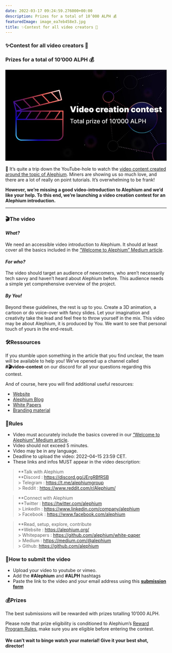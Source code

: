 ```yaml
---
date: 2022-03-17 09:24:59.276000+00:00
description: Prizes for a total of 10’000 ALPH 💰
featuredImage: image_ea7eb458e3.jpg
title: ✨Contest for all video creators 🚀
---
```


### ✨Contest for all video creators 🚀

### Prizes for a total of 10’000 ALPH 💰

![](image_ea7eb458e3.jpg)

🐰 It’s quite a trip down the YouTube-hole to watch the <a href="https://www.youtube.com/results?search_query=alephium" class="markup--anchor markup--p-anchor" data-href="https://www.youtube.com/results?search_query=alephium" rel="noopener" target="_blank">video content created around the topic of Alephium</a>. Miners are showing us so much love, and there are a lot of really on point tutorials. It’s overwhelming to be frank!

**However, we’re missing a good video-introduction to Alephium and we’d like your help. To this end, we’re launching a video creation contest for an Alephium introduction.**

---

### 🎬The video

#### _What?_

We need an accessible video introduction to Alephium. It should at least cover all the basics included in the <a href="https://medium.com/@alephium/welcome-to-alephium-alph-48dfb72aa458" class="markup--anchor markup--p-anchor" data-href="https://medium.com/@alephium/welcome-to-alephium-alph-48dfb72aa458" target="_blank">“Welcome to Alephium” Medium article</a>.

#### _For who?_

The video should target an audience of newcomers, who aren’t necessarily tech savvy and haven’t heard about Alephium before. This audience needs a simple yet comprehensive overview of the project.

#### _By You!_

Beyond these guidelines, the rest is up to you. Create a 3D animation, a cartoon or do voice-over with fancy slides. Let your imagination and creativity take the lead and feel free to throw yourself in the mix. This video may be about Alephium, it is produced by You. We want to see that personal touch of yours in the end-result.

### 🛠️Ressources

If you stumble upon something in the article that you find unclear, the team will be available to help you! We’ve opened up a channel called   
**\#🎬video-contest** on our discord for all your questions regarding this contest.

And of course, here you will find additional useful resources:

- <span id="58e1"><a href="https://alephium.org" class="markup--anchor markup--li-anchor" data-href="https://alephium.org" rel="noopener" target="_blank">Website</a></span>
- <span id="bedf"><a href="https://medium.com/@alephium" class="markup--anchor markup--li-anchor" data-href="https://medium.com/@alephium" target="_blank">Alephium Blog</a></span>
- <span id="81dc"><a href="https://github.com/alephium/white-paper" class="markup--anchor markup--li-anchor" data-href="https://github.com/alephium/white-paper" rel="noopener" target="_blank">White Papers</a></span>
- <span id="ced0"><a href="https://github.com/alephium/alephium-brand-guide" class="markup--anchor markup--li-anchor" data-href="https://github.com/alephium/alephium-brand-guide" rel="noopener" target="_blank">Branding material</a></span>

### 📝Rules

- <span id="c9ff">Video must accurately include the basics covered in our <a href="https://medium.com/@alephium/welcome-to-alephium-alph-48dfb72aa458" class="markup--anchor markup--li-anchor" data-href="https://medium.com/@alephium/welcome-to-alephium-alph-48dfb72aa458" target="_blank">“Welcome to Alephium” Medium article</a>.</span>
- <span id="c489">Video should not exceed 5 minutes.</span>
- <span id="86a0">Video may be in any language.</span>
- <span id="c660">Deadline to upload the video: 2022–04–15 23:59 CET.</span>
- <span id="194c">These links and infos MUST appear in the video description:</span>

> **Talk with Alephium  
> **Discord : <a href="https://discord.gg/JErgRBfRSB" class="markup--anchor markup--blockquote-anchor" data-href="https://discord.gg/JErgRBfRSB" rel="noopener" target="_blank">https://discord.gg/JErgRBfRSB<br /> > </a>Telegram : <a href="https://t.me/alephiumgroup" class="markup--anchor markup--blockquote-anchor" data-href="https://t.me/alephiumgroup" rel="noopener" target="_blank">https://t.me/alephiumgroup<br /> > </a>Reddit : <a href="https://www.reddit.com/r/Alephium/" class="markup--anchor markup--blockquote-anchor" data-href="https://www.reddit.com/r/Alephium/" rel="noopener" target="_blank">https://www.reddit.com/r/Alephium/</a>

> **Connect with Alephium  
> **Twitter : <a href="https://twitter.com/alephium" class="markup--anchor markup--blockquote-anchor" data-href="https://twitter.com/alephium" rel="noopener" target="_blank">https://twitter.com/alephium<br /> > </a>LinkedIn : <a href="https://www.linkedin.com/company/alephium" class="markup--anchor markup--blockquote-anchor" data-href="https://www.linkedin.com/company/alephium" rel="noopener" target="_blank">https://www.linkedin.com/company/alephium<br /> > </a>Facebook : <a href="https://www.facebook.com/alephium" class="markup--anchor markup--blockquote-anchor" data-href="https://www.facebook.com/alephium" rel="noopener" target="_blank">https://www.facebook.com/alephium</a>

> **Read, setup, explore, contribute  
> **Website : <a href="https://alephium.org/" class="markup--anchor markup--blockquote-anchor" data-href="https://alephium.org/" rel="noopener" target="_blank">https://alephium.org/<br /> > </a>Whitepapers : <a href="https://github.com/alephium/white-paper" class="markup--anchor markup--blockquote-anchor" data-href="https://github.com/alephium/white-paper" rel="noopener" target="_blank">https://github.com/alephium/white-paper<br /> > </a>Medium : <a href="https://medium.com/@alephium" class="markup--anchor markup--blockquote-anchor" data-href="https://medium.com/@alephium" target="_blank">https://medium.com/@alephium<br /> > </a>Github: <a href="https://github.com/alephium" class="markup--anchor markup--blockquote-anchor" data-href="https://github.com/alephium" rel="noopener" target="_blank">https://github.com/alephium</a>

### 🎥How to submit the video

- <span id="52e2">Upload your video to youtube or vimeo.</span>
- <span id="bedc">Add the **\#Alephium** and **\#ALPH** hashtags</span>
- <span id="e26a">Paste the link to the video and your email address using this <a href="https://forms.gle/LeNyEbX1KL5ZoJkLA" class="markup--anchor markup--li-anchor" data-href="https://forms.gle/LeNyEbX1KL5ZoJkLA" rel="noopener" target="_blank"><strong>submission form</strong></a></span>

### 💰Prizes

The best submissions will be rewarded with prizes totalling 10’000 ALPH.

Please note that prize eligibility is conditioned to Alephium’s <a href="https://github.com/alephium/community/blob/master/RewardProgramRules.md" class="markup--anchor markup--p-anchor" data-href="https://github.com/alephium/community/blob/master/RewardProgramRules.md" rel="noopener" target="_blank">Reward Program Rules</a>, make sure you are eligible before entering the contest.

#### **We can’t wait to binge watch your material! Give it your best shot, director!**
